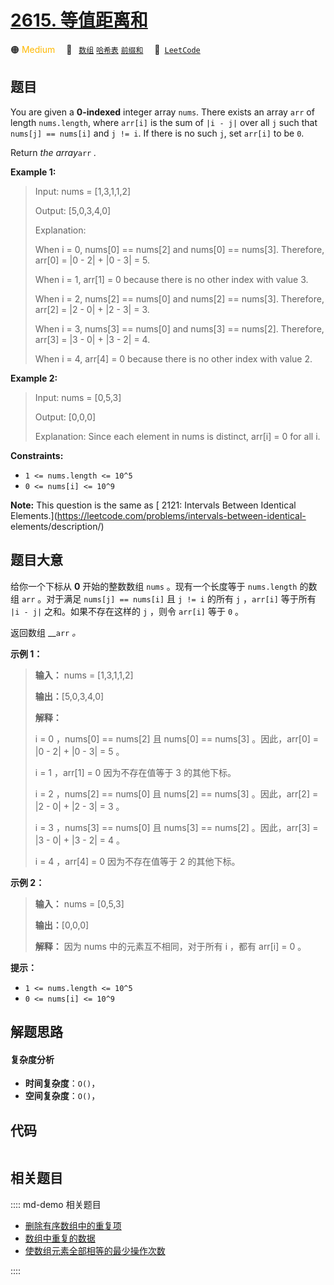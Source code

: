 # [2615. 等值距离和](https://leetcode.com/problems/sum-of-distances)

🟠 <font color=#ffb800>Medium</font>&emsp; 🔖&ensp; [`数组`](/leetcode/outline/tag/array.md) [`哈希表`](/leetcode/outline/tag/hash-table.md) [`前缀和`](/leetcode/outline/tag/prefix-sum.md)&emsp; 🔗&ensp;[`LeetCode`](https://leetcode.com/problems/sum-of-distances)


## 题目

You are given a **0-indexed** integer array `nums`. There exists an array
`arr` of length `nums.length`, where `arr[i]` is the sum of `|i - j|` over all
`j` such that `nums[j] == nums[i]` and `j != i`. If there is no such `j`, set
`arr[i]` to be `0`.

Return _the array_`arr` _._



**Example 1:**

> Input: nums = [1,3,1,1,2]
> 
> Output: [5,0,3,4,0]
> 
> Explanation: 
> 
> When i = 0, nums[0] == nums[2] and nums[0] == nums[3]. Therefore, arr[0] = |0 - 2| + |0 - 3| = 5. 
> 
> When i = 1, arr[1] = 0 because there is no other index with value 3.
> 
> When i = 2, nums[2] == nums[0] and nums[2] == nums[3]. Therefore, arr[2] = |2 - 0| + |2 - 3| = 3. 
> 
> When i = 3, nums[3] == nums[0] and nums[3] == nums[2]. Therefore, arr[3] = |3 - 0| + |3 - 2| = 4. 
> 
> When i = 4, arr[4] = 0 because there is no other index with value 2. 
> 
> 

**Example 2:**

> Input: nums = [0,5,3]
> 
> Output: [0,0,0]
> 
> Explanation: Since each element in nums is distinct, arr[i] = 0 for all i.

**Constraints:**

  * `1 <= nums.length <= 10^5`
  * `0 <= nums[i] <= 10^9`



**Note:** This question is the same as [ 2121: Intervals Between Identical
Elements.](https://leetcode.com/problems/intervals-between-identical-
elements/description/)


## 题目大意

给你一个下标从 **0** 开始的整数数组 `nums` 。现有一个长度等于 `nums.length` 的数组 `arr` 。对于满足 `nums[j]
== nums[i]` 且 `j != i` 的所有 `j` ，`arr[i]` 等于所有 `|i - j|` 之和。如果不存在这样的 `j` ，则令
`arr[i]` 等于 `0` 。

返回数组 __`arr` _。_



**示例 1：**

> 
> 
> 
> 
> 
> **输入：** nums = [1,3,1,1,2]
> 
> **输出：**[5,0,3,4,0]
> 
> **解释：**
> 
> i = 0 ，nums[0] == nums[2] 且 nums[0] == nums[3] 。因此，arr[0] = |0 - 2| + |0 - 3| = 5 。 
> 
> i = 1 ，arr[1] = 0 因为不存在值等于 3 的其他下标。
> 
> i = 2 ，nums[2] == nums[0] 且 nums[2] == nums[3] 。因此，arr[2] = |2 - 0| + |2 - 3| = 3 。
> 
> i = 3 ，nums[3] == nums[0] 且 nums[3] == nums[2] 。因此，arr[3] = |3 - 0| + |3 - 2| = 4 。 
> 
> i = 4 ，arr[4] = 0 因为不存在值等于 2 的其他下标。
> 
> 

**示例 2：**

> 
> 
> 
> 
> 
> **输入：** nums = [0,5,3]
> 
> **输出：**[0,0,0]
> 
> **解释：** 因为 nums 中的元素互不相同，对于所有 i ，都有 arr[i] = 0 。
> 
> 



**提示：**

  * `1 <= nums.length <= 10^5`
  * `0 <= nums[i] <= 10^9`


## 解题思路

#### 复杂度分析

- **时间复杂度**：`O()`，
- **空间复杂度**：`O()`，

## 代码

```javascript

```

## 相关题目

:::: md-demo 相关题目
- [删除有序数组中的重复项](https://leetcode.com/problems/remove-duplicates-from-sorted-array)
- [数组中重复的数据](https://leetcode.com/problems/find-all-duplicates-in-an-array)
- [使数组元素全部相等的最少操作次数](https://leetcode.com/problems/minimum-operations-to-make-all-array-elements-equal)

::::
